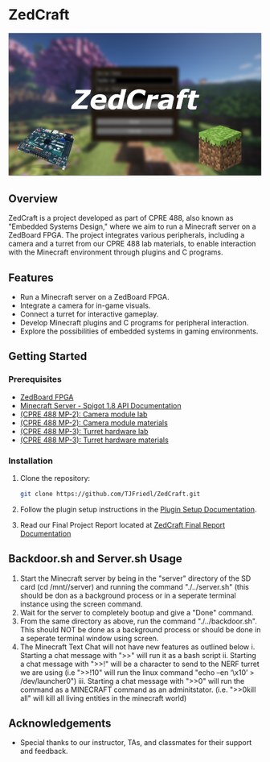 # ZedCraft

![ZedCraft Logo](README/ZedCraft.PNG)

## Overview

ZedCraft is a project developed as part of CPRE 488, also known as "Embedded Systems Design," where we aim to run a Minecraft server on a ZedBoard FPGA. The project integrates various peripherals, including a camera and a turret from our CPRE 488 lab materials, to enable interaction with the Minecraft environment through plugins and C programs.

## Features

- Run a Minecraft server on a ZedBoard FPGA.
- Integrate a camera for in-game visuals.
- Connect a turret for interactive gameplay.
- Develop Minecraft plugins and C programs for peripheral interaction.
- Explore the possibilities of embedded systems in gaming environments.

## Getting Started

### Prerequisites

- [ZedBoard FPGA](https://digilent.com/shop/zedboard-zynq-7000-arm-fpga-soc-development-board/)
- [Minecraft Server - Spigot 1.8 API Documentation](https://helpch.at/docs/1.8/)
- [(CPRE 488 MP-2): Camera module lab](https://class.ece.iastate.edu/cpre488/labs/MP-2.pdf)
- [(CPRE 488 MP-2): Camera module materials](https://class.ece.iastate.edu/cpre488/labs/MP-2.zip)
- [(CPRE 488 MP-3): Turret hardware lab](https://class.ece.iastate.edu/cpre488/labs/MP-3.pdf)
- [(CPRE 488 MP-3): Turret hardware materials](https://class.ece.iastate.edu/cpre488/labs/MP-3.zip)

### Installation

1. Clone the repository:

   ```bash
   git clone https://github.com/TJFriedl/ZedCraft.git
   ```

2. Follow the plugin setup instructions in the [Plugin Setup Documentation](docs/PluginSetup.pdf).
3. Read our Final Project Report located at [ZedCraft Final Report Documentation](docs/ZedCraft.pdf)

## Backdoor.sh and Server.sh Usage

1. Start the Minecraft server by being in the "server" directory of the SD card (cd /mnt/<sd-card-partition>/server) and running the command "./../server.sh" (this should be don as a background process or in a seperate terminal instance using the screen command.
2. Wait for the server to completely bootup and give a "Done" command.
3. From the same directory as above, run the command "./../backdoor.sh". This should NOT be done as a background process or should be done in a seperate terminal window using screen.
4. The Minecraft Text Chat will not have new features as outlined below
   i. Starting a chat message with ">>" will run it as a bash script
   ii. Starting a chat message with ">>!" will be a character to send to the NERF turret we are using (i.e ">>!10" will run the linux command "echo –en ‘\x10’ > /dev/launcher0")
   iii. Starting a chat message with ">>0" will run the command as a MINECRAFT command as an adminitstator. (i.e. ">>0kill all" will kill all living entities in the minecraft world)

## Acknowledgements

- Special thanks to our instructor, TAs, and classmates for their support and feedback.
